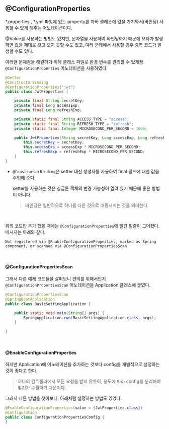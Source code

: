 ## @ConfigurationProperties

*.properties , *.yml 파일에 있는 property를 자바 클래스에 값을 가져와서(바인딩) 사용할 수 있게 해주는 어노테이션이다.

@Value를 사용하는 방법도 있지만, 문자열을 사용하여 바인딩하기 때문에 오타가 발생하면 값을 제대로 갖고 오지 못할 수도 있고, 여러 군데에서 사용할 경우 중복 코드가 발생할 수도 있다. 

이러한 문제점을 해결하기 위해 클래스 파일로 환경 변수를 관리할 수 있게끔 `@ConfigurationProperties` 어노테이션을 사용하였다.

```java
@Getter
@ConstructorBinding
@ConfigurationProperties("jwt")
public class JwtProperties {

    private final String secretKey;
    private final Long accessExp;
    private final Long refreshExp;

    private static final String ACCESS_TYPE = "access";
    private static final String REFRESH_TYPE = "refresh";
    private static final Integer MICROSECOND_PER_SECOND = 1000;

    public JwtProperties(String secretKey, Long accessExp, Long refreshExp) {
        this.secretKey = secretKey;
        this.accessExp = accessExp * MICROSECOND_PER_SECOND;
        this.refreshExp = refreshExp * MICROSECOND_PER_SECOND;
    }
}
```

+ `@ConstructorBinding`은 setter 대신 생성자를 사용하여 final 필드에 대한 값을 주입해 준다. 

  setter를 사용하는 것은 싱글톤 객체의 변경 가능성이 열려 있기 때문에 좋은 방법이 아니다.

  > 바인딩은 일반적으로 하나를 다른 것으로 매핑시키는 것을 의미한다.

<br>

위의 코드만 추가 했을 때에는 `@ConfigurationProperties`에 빨간 밑줄이 그어졌다. 메시지는 아래와 같다.

```
Not registered via @EnableConfigurationProperties, marked as Spring component, or scanned via @ConfigurationPropertiesScan 
```

<br>

#### @ConfigurationPropertiesScan

그래서 다른 예제 코드들을 살펴보니 편의를 위해서인지 `@ConfigurationPropertiesScan` 어노테이션을 Application 클래스에 붙였다.

```java
@ConfigurationPropertiesScan
@SpringBootApplication
public class BasicSettingApplication {

	public static void main(String[] args) {
		SpringApplication.run(BasicSettingApplication.class, args);
	}

}
```

<br>

#### @EnableConfigurationProperties

하지만 Application에 어노테이션을 추가하는 것보다 config를 개별적으로 설정하는 것이 좋다고 한다.

> 하나의 컨트롤러에서 모든 요청을 받지 않듯이, 용도에 따라 config를 분리해야 찾기가 수월하기 때문이다.

그래서 다른 방법을 찾아보니, 아래처럼 설정하는 방법도 있었다.

```java
@EnableConfigurationProperties(value = {JwtProperties.class})
@Configuration
public class ConfigurationPropertiesConfig {
}
```

